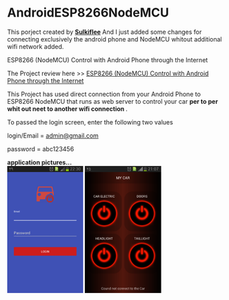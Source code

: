 # AndroidESP8266NodeMCU
This porject created by  **[Sulkiflee](https://github.com/Sulkiflee)**  And I just added some changes for connecting exclusively the android phone and NodeMCU whitout additional wifi network added.

ESP8266 (NodeMCU) Control with Android Phone through the Internet

The Project review here >> <a href="https://youtu.be/wNFVlT7Mq6Y" target="_blank">ESP8266 (NodeMCU) Control with Android Phone through the Internet</a>

This Project has used direct connection from your Android Phone to ESP8266 NodeMCU that runs as web server to control your car <b>per to per whit out neet to another wifi connection  </b>. 

To passed the login screen, enter the following two values

login/Email = admin@gmail.com

password = abc123456

**application pictures...**<br/>
<img src="Image/login.png" width="35%" />
<img src="Image/panel.png" width="35%" />


